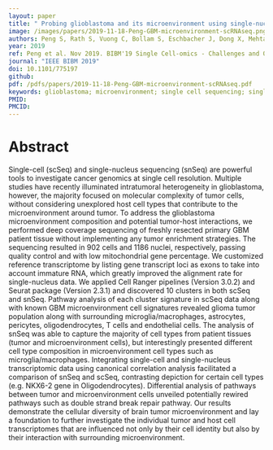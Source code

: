 ```yaml
---
layout: paper
title: " Probing glioblastoma and its microenvironment using single-nucleus and single-cell sequencing"
image: /images/papers/2019-11-18-Peng-GBM-microenvironment-scRNAseq.png
authors: Peng S, Rath S, Vuong C, Bollam S, Eschbacher J, Dong X, Mehta S, Sanai N, Berens M, Kim S, Dhruv H
year: 2019
ref: Peng et al. Nov 2019. BIBM'19 Single Cell-omics - Challenges and Opportunities 
journal: "IEEE BIBM 2019"
doi: 10.1101/775197
github:
pdf: /pdfs/papers/2019-11-18-Peng-GBM-microenvironment-scRNAseq.pdf
keywords: glioblastoma; microenvironment; single cell sequencing; single nucleus sequencing 
PMID: 
PMCID: 
---
```


# Abstract

Single-cell (scSeq) and single-nucleus sequencing (snSeq) are powerful tools to investigate cancer genomics at single cell resolution. Multiple studies have recently illuminated intratumoral heterogeneity in glioblastoma, however, the majority focused on molecular complexity of tumor cells, without considering unexplored host cell types that contribute to the microenvironment around tumor. To address the glioblastoma microenvironment composition and potential tumor-host interactions, we performed deep coverage sequencing of freshly resected primary GBM patient tissue without implementing any tumor enrichment strategies. The sequencing resulted in 902 cells and 1186 nuclei, respectively, passing quality control and with low mitochondrial gene percentage. We customized reference transcriptome by listing gene transcript loci as exons to take into account immature RNA, which greatly improved the alignment rate for single-nucleus data. We applied Cell Ranger pipelines (Version 3.0.2) and Seurat package (Version 2.3.1) and discovered 10 clusters in both scSeq and snSeq. Pathway analysis of each cluster signature in scSeq data along with known GBM microenvironment cell signatures revealed glioma tumor population along with surrounding microglia/macrophages, astrocytes, pericytes, oligodendrocytes, T cells and endothelial cells. The analysis of snSeq was able to capture the majority of cell types from patient tissues (tumor and microenvironment cells), but interestingly presented different cell type composition in microenvironment cell types such as microglia/macrophages. Integrating single-cell and single-nucleus transcriptomic data using canonical correlation analysis facilitated a comparison of snSeq and scSeq, contrasting depiction for certain cell types (e.g. NKX6-2 gene in Oligodendrocytes).  Differential analysis of pathways between tumor and microenvironment cells unveiled potentially rewired pathways such as double strand break repair pathway. Our results demonstrate the cellular diversity of brain tumor microenvironment and lay a foundation to further investigate the individual tumor and host cell transcriptomes that are influenced not only by their cell identity but also by their interaction with surrounding microenvironment.